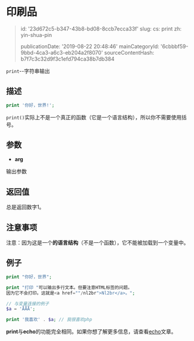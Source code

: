 印刷品
===

> id: '23d672c5-b347-43b8-bd08-8ccb7ecca33f'
> slug:
> 	cs: print
> 	zh: yin-shua-pin
> 
> publicationDate: '2019-08-22 20:48:46'
> mainCategoryId: '6cbbbf59-9bbd-4ca3-a6c3-eb204a2f8070'
> sourceContentHash: b7f7c3c32d9f3c1efd794ca38b7db384

`print`--字符串输出

描述
--------------------------

```php
print '你好，世界!';
```

`print()`实际上不是一个真正的函数（它是一个语言结构），所以你不需要使用括号。

参数
--------------------------

- **arg**

输出参数

返回值
--------------------------

总是返回数字1。

注意事项
--------------------------

注意：因为这是一个**的语言结构**（不是一个函数），它不能被加载到一个变量中。

例子
--------------------------

```php
print "你好，世界";

print "打印 "可以输出多行文本。但要注意HTML标签的问题。
因为它不会打印。这就是<a href=""/nl2br">Nl2br</a>。";

// 与变量连接的例子
$a = 'ǞǞǞ';

print '我喜欢' . $a; // 我很喜欢php
```

**print**与**echo**的功能完全相同。如果你想了解更多信息，请查看<a href="/echo">echo</a>文章。
